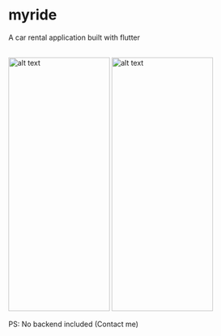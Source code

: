 # myride

<p>A car rental application built with flutter</p>
<br>
<img src="https://user-images.githubusercontent.com/41088100/141785683-43cccb5e-a272-4f3c-955a-cb888190a768.png" alt="alt text" width="200" height="500">
<img src="https://user-images.githubusercontent.com/41088100/141785699-b0b86d52-bd54-41aa-8b92-9ddf69c71e9b.png" alt="alt text" width="200" height="500">

<!-- ![Simulator Screen Shot - iPhone 13 - 2021-11-15 at 15 56 59](https://user-images.githubusercontent.com/41088100/141785683-43cccb5e-a272-4f3c-955a-cb888190a768.png  )
![Simulator Screen Shot - iPhone 13 - 2021-11-15 at 15 57 05](https://user-images.githubusercontent.com/41088100/141785699-b0b86d52-bd54-41aa-8b92-9ddf69c71e9b.png )
 -->


PS: No backend included (Contact me)
